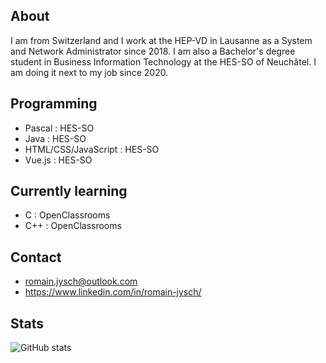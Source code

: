 ## About

I am from Switzerland and I work at the HEP-VD in Lausanne as a System and Network Administrator since 2018. I am also a Bachelor's degree student in Business Information Technology at the HES-SO of Neuchâtel. I am doing it next to my job since 2020.



## Programming

- Pascal : HES-SO
- Java : HES-SO
- HTML/CSS/JavaScript : HES-SO
- Vue.js : HES-SO



## Currently learning

- C : OpenClassrooms
- C++ : OpenClassrooms



## Contact

- romain.jysch@outlook.com
- https://www.linkedin.com/in/romain-jysch/



## Stats

![GitHub stats](https://github-readme-stats.vercel.app/api?username=romainjysch&show_icons=true)
